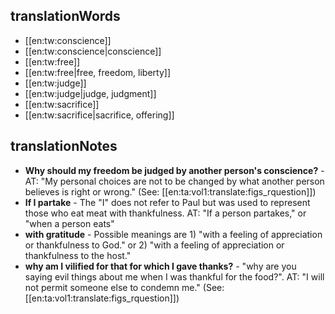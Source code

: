 ## translationWords

* [[en:tw:conscience]]
* [[en:tw:conscience|conscience]]
* [[en:tw:free]]
* [[en:tw:free|free, freedom, liberty]]
* [[en:tw:judge]]
* [[en:tw:judge|judge, judgment]]
* [[en:tw:sacrifice]]
* [[en:tw:sacrifice|sacrifice, offering]]

## translationNotes

* **Why should my freedom be judged by another person's conscience?** - AT: "My personal choices are not to be changed by what another person believes is right or wrong." (See: [[en:ta:vol1:translate:figs_rquestion]])
* **If I partake** - The "I" does not refer to Paul but was used to represent those who eat meat with thankfulness. AT: "If a person partakes," or "when a person eats"
* **with gratitude** - Possible meanings are 1) "with a feeling of appreciation or thankfulness to God." or 2) "with a feeling of appreciation or thankfulness to the host."
* **why am I vilified for that for which I gave thanks?** - "why are you saying evil things about me when I was thankful for the food?".  AT: "I will not permit someone else to condemn me." (See: [[en:ta:vol1:translate:figs_rquestion]])
